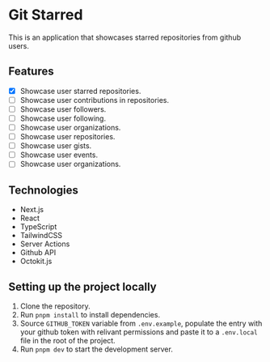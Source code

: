 # Git Starred

This is an application that showcases starred repositories from github users.

## Features

- [x] Showcase user starred repositories.
- [ ] Showcase user contributions in repositories.
- [ ] Showcase user followers.
- [ ] Showcase user following.
- [ ] Showcase user organizations.
- [ ] Showcase user repositories.
- [ ] Showcase user gists.
- [ ] Showcase user events.
- [ ] Showcase user organizations.

## Technologies

- Next.js
- React
- TypeScript
- TailwindCSS
- Server Actions
- Github API
- Octokit.js

## Setting up the project locally

1. Clone the repository.
2. Run `pnpm install` to install dependencies.
3. Source `GITHUB_TOKEN` variable from `.env.example`, populate the entry with your github token with relivant permissions and paste it to a `.env.local` file in the root of the project.
4. Run `pnpm dev` to start the development server.
